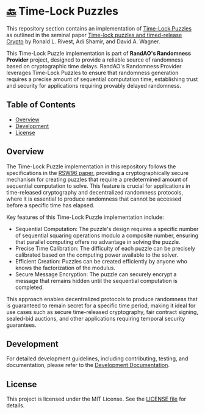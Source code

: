 # [🔙](../) Time-Lock Puzzles
This repository section contains an implementation of [Time-Lock Puzzles](https://en.wikipedia.org/wiki/Time-lock_puzzle) as outlined in the seminal paper [Time-lock puzzles and timed-release Crypto](https://people.csail.mit.edu/rivest/pubs/RSW96.pdf) by Ronald L. Rivest, Adi Shamir, and David A. Wagner.

This Time-Lock Puzzle implementation is part of **RandAO's Randomness Provider** project, designed to provide a reliable source of randomness based on cryptographic time delays. RandAO's Randomness Provider leverages Time-Lock Puzzles to ensure that randomness generation requires a precise amount of sequential computation time, establishing trust and security for applications requiring provably delayed randomness.

## Table of Contents
- [Overview](#overview)
- [Development](#development)
- [License](#license)

## Overview
The Time-Lock Puzzle implementation in this repository follows the specifications in the [RSW96 paper](https://people.csail.mit.edu/rivest/pubs/RSW96.pdf), providing a cryptographically secure mechanism for creating puzzles that require a predetermined amount of sequential computation to solve. This feature is crucial for applications in time-released cryptography and decentralized randomness protocols, where it is essential to produce randomness that cannot be accessed before a specific time has elapsed.

Key features of this Time-Lock Puzzle implementation include:

 - Sequential Computation: The puzzle's design requires a specific number of sequential squaring operations modulo a composite number, ensuring that parallel computing offers no advantage in solving the puzzle.
 - Precise Time Calibration: The difficulty of each puzzle can be precisely calibrated based on the computing power available to the solver.
 - Efficient Creation: Puzzles can be created efficiently by anyone who knows the factorization of the modulus.
 - Secure Message Encryption: The puzzle can securely encrypt a message that remains hidden until the sequential computation is completed.
 
This approach enables decentralized protocols to produce randomness that is guaranteed to remain secret for a specific time period, making it ideal for use cases such as secure time-released cryptography, fair contract signing, sealed-bid auctions, and other applications requiring temporal security guarantees.

## Development
For detailed development guidelines, including contributing, testing, and documentation, please refer to the [Development Documentation](./docs/developing.md).

## License
This project is licensed under the MIT License. See the [LICENSE file](../LICENSE) for details.

